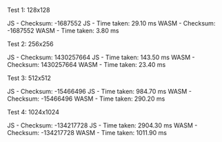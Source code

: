 Test 1: 128x128

JS   - Checksum: -1687552
JS   - Time taken: 29.10 ms
WASM - Checksum: -1687552
WASM - Time taken: 3.80 ms

Test 2: 256x256

JS   - Checksum: 1430257664
JS   - Time taken: 143.50 ms
WASM - Checksum: 1430257664
WASM - Time taken: 23.40 ms

Test 3: 512x512

JS   - Checksum: -15466496
JS   - Time taken: 984.70 ms
WASM - Checksum: -15466496
WASM - Time taken: 290.20 ms

Test 4: 1024x1024

JS   - Checksum: -134217728
JS   - Time taken: 2904.30 ms
WASM - Checksum: -134217728
WASM - Time taken: 1011.90 ms

